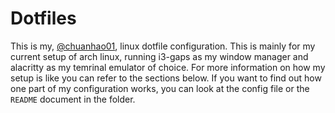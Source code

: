 # Dotfiles

This is my, [@chuanhao01](https://github.com/chuanhao01), linux dotfile configuration.
This is mainly for my current setup of arch linux, running i3-gaps as my window manager and alacritty as my temrinal emulator of choice.
For more information on how my setup is like you can refer to the sections below.
If you want to find out how one part of my configuration works, you can look at the config file or the `README` document in the folder.
